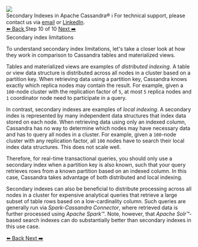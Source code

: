 <!-- TOP -->
<div class="top">
  <img src="https://datastax-academy.github.io/katapod-shared-assets/images/ds-academy-logo.svg" />
  <div class="scenario-title-section">
    <span class="scenario-title">Secondary Indexes in Apache Cassandra®</span>
    <span class="scenario-subtitle">ℹ️ For technical support, please contact us via <a href="mailto:aleksandr.volochnev@datastax.com">email</a> or <a href="https://dtsx.io/aleks">LinkedIn</a>.</span> 
  </div>
</div>

<!-- NAVIGATION -->
<div id="navigation-top" class="navigation-top">
 <a href='command:katapod.loadPage?[{"step":"step9"}]'
   class="btn btn-dark navigation-top-left">⬅️ Back
 </a>
<span class="step-count"> Step 10 of 10</span>
 <a href='command:katapod.loadPage?[{"step":"finish"}]'
    class="btn btn-dark navigation-top-right">Next ➡️
  </a>
</div>

<!-- CONTENT -->

<div class="step-title">Secondary index limitations</div>

To understand secondary index limitations, let's take a closer look at how they work in comparison to Cassandra tables and 
materialized views.

Tables and materialized views are examples of *distributed indexing*. A table or view data structure is distributed across all nodes 
in a cluster based on a partition key. When retrieving data using a partition key, Cassandra knows exactly which replica nodes may contain the result. 
For example, given a `100`-node cluster with the replication factor of `5`, at most `5` replica nodes and `1` coordinator node need to participate 
in a query.

In contrast, secondary indexes are examples of *local indexing*. A secondary index is represented by many independent data structures that index data 
stored on each node. When retrieving data using only an indexed column, Cassandra has no way to determine which nodes may have necessary data and 
has to query all nodes in a cluster. For example, given a `100`-node cluster with any replication factor, all `100` nodes have to search 
their local index data structures. This does not scale well.

Therefore, for real-time transactional queries, you should only use a secondary index when a partition key is also known, 
such that your query retrieves rows from a known partition based on an indexed column. In this case, Cassandra takes advantage 
of both distributed and local indexing.

Secondary indexes can also be beneficial to distribute processing across all nodes in a cluster 
for expensive analytical queries that retrieve a large subset of table rows based on a low-cardinality column. Such queries are generally run via *Spark-Cassandra Connector*, where 
retrieved data is further processed using *Apache Spark™*. Note, however, that *Apache Solr™*-based search indexes can do substantially better 
than secondary indexes in this use case.

<!-- NAVIGATION -->
<div id="navigation-bottom" class="navigation-bottom">
 <a href='command:katapod.loadPage?[{"step":"step9"}]'
   class="btn btn-dark navigation-bottom-left">⬅️ Back
 </a>
 <a href='command:katapod.loadPage?[{"step":"finish"}]'
    class="btn btn-dark navigation-bottom-right">Next ➡️
  </a>
</div>

